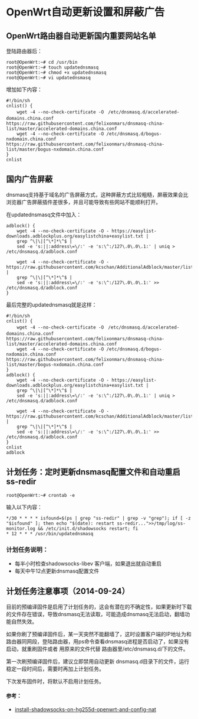 # OpenWrt自动更新设置和屏蔽广告

## OpenWrt路由器自动更新国内重要网站名单
登陆路由器后：

	root@OpenWrt:~# cd /usr/bin
	root@OpenWrt:~# touch updatednsmasq
	root@OpenWrt:~# chmod +x updatednsmasq
	root@OpenWrt:~# vi updatednsmasq
	
增加如下内容：

	#!/bin/sh                                                                                                                                                               
	cnlist() {                                                                                                                                                              
		wget -4 --no-check-certificate -O　/etc/dnsmasq.d/accelerated-domains.china.conf　https://raw.githubusercontent.com/felixonmars/dnsmasq-china-list/master/accelerated-domains.china.conf
		wget -4 --no-check-certificate -O /etc/dnsmasq.d/bogus-nxdomain.china.conf https://raw.githubusercontent.com/felixonmars/dnsmasq-china-list/master/bogus-nxdomain.china.conf
	} 		
	cnlist
	
## 国内广告屏蔽

dnsmasq支持基于域名的广告屏蔽方式，这种屏蔽方式比较粗糙，屏蔽效果会比浏览器广告屏蔽插件差很多，并且可能导致有些网站不能顺利打开。

在updatednsmasq文件中加入：

	adblock() {                                                                                                                                                             
	    wget -4 --no-check-certificate -O - https://easylist-downloads.adblockplus.org/easylistchina+easylist.txt |                                                     
	    grep ^\|\|[^\*]*\^$ |                                                                                                                                           
	    sed -e 's:||:address\=\/:' -e 's:\^:/127\.0\.0\.1:' | uniq > /etc/dnsmasq.d/adblock.conf                                                                        
	                                                                                                                                                                        
	    wget -4 --no-check-certificate -O - https://raw.githubusercontent.com/kcschan/AdditionalAdblock/master/list.txt |                                               
	    grep ^\|\|[^\*]*\^$ |                                                                                                                                           
	    sed -e 's:||:address\=\/:' -e 's:\^:/127\.0\.0\.1:' >> /etc/dnsmasq.d/adblock.conf                                                                              
	} 

最后完整的updatednsmasq就是这样：

	#!/bin/sh                                                                                                                                                               
	cnlist() {                                                                                                                                                              
		wget -4 --no-check-certificate -O　/etc/dnsmasq.d/accelerated-domains.china.conf　https://raw.githubusercontent.com/felixonmars/dnsmasq-china-list/master/accelerated-domains.china.conf
		wget -4 --no-check-certificate -O /etc/dnsmasq.d/bogus-nxdomain.china.conf https://raw.githubusercontent.com/felixonmars/dnsmasq-china-list/master/bogus-nxdomain.china.conf
	} 		
	adblock() {                                                                                                                                                             
	    wget -4 --no-check-certificate -O - https://easylist-downloads.adblockplus.org/easylistchina+easylist.txt |                                                     
	    grep ^\|\|[^\*]*\^$ |                                                                                                                                           
	    sed -e 's:||:address\=\/:' -e 's:\^:/127\.0\.0\.1:' | uniq > /etc/dnsmasq.d/adblock.conf                                                                        
	                                                                                                                                                                        
	    wget -4 --no-check-certificate -O - https://raw.githubusercontent.com/kcschan/AdditionalAdblock/master/list.txt |                                               
	    grep ^\|\|[^\*]*\^$ |                                                                                                                                           
	    sed -e 's:||:address\=\/:' -e 's:\^:/127\.0\.0\.1:' >> /etc/dnsmasq.d/adblock.conf                                                                              
	} 
	cnlist
	adblock

## 计划任务：定时更新dnsmasq配置文件和自动重启 ss-redir

	root@OpenWrt:~# crontab -e
	
输入以下内容：

	*/30 * * * * isfound=$(ps | grep "ss-redir" | grep -v "grep"); if [ -z "$isfound" ]; then echo "$(date): restart ss-redir...">>/tmp/log/ss-monitor.log && /etc/init.d/shadowsocks restart; fi
	* 12 * * * /usr/bin/updatednsmasq


### 计划任务说明：
- 每半小时检查shadowsocks-libev 客户端，如果退出就自动重启
- 每天中午12点更新dnsmasq配置文件

## 计划任务注意事项（2014-09-24）

目前的预编译固件是启用了计划任务的，这会有潜在的不确定性，如果更新时下载的文件存在错误，导致dnsmasq无法读取，可能造成dnsmasq无法启动，翻墙功能自然失效。

如果你刷了预编译固件后，某一天突然不能翻墙了，这时设置客户端的IP地址为和路由器同网段，登陆路由器，用ps命令查看dnsmasq进程是否启动了，如果没有启动，就重刷固件或者 用原来的文件代替 路由器里/etc/dnsmasq.d/下的文件。

第一次刷预编译固件后，建议立即禁用自动更新 dnsmasq.d目录下的文件，运行稳定一段时间后，需要时再加上计划任务。

下次发布固件时，将默认不启用计划任务。



#### 参考：
- [install-shadowsocks-on-hg255d-openwrt-and-config-nat](http://www.shuyz.com/install-shadowsocks-on-hg255d-openwrt-and-config-nat.html)
